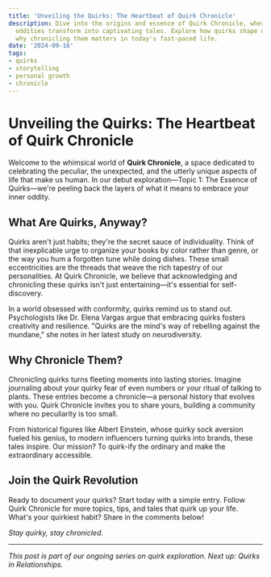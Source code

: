 ```yaml
---
title: 'Unveiling the Quirks: The Heartbeat of Quirk Chronicle'
description: Dive into the origins and essence of Quirk Chronicle, where everyday
  oddities transform into captivating tales. Explore how quirks shape our world and
  why chronicling them matters in today's fast-paced life.
date: '2024-09-18'
tags:
- quirks
- storytelling
- personal growth
- chronicle
---
```


# Unveiling the Quirks: The Heartbeat of Quirk Chronicle

Welcome to the whimsical world of **Quirk Chronicle**, a space dedicated to celebrating the peculiar, the unexpected, and the utterly unique aspects of life that make us human. In our debut exploration—Topic 1: The Essence of Quirks—we're peeling back the layers of what it means to embrace your inner oddity.

## What Are Quirks, Anyway?

Quirks aren't just habits; they're the secret sauce of individuality. Think of that inexplicable urge to organize your books by color rather than genre, or the way you hum a forgotten tune while doing dishes. These small eccentricities are the threads that weave the rich tapestry of our personalities. At Quirk Chronicle, we believe that acknowledging and chronicling these quirks isn't just entertaining—it's essential for self-discovery.

In a world obsessed with conformity, quirks remind us to stand out. Psychologists like Dr. Elena Vargas argue that embracing quirks fosters creativity and resilience. "Quirks are the mind's way of rebelling against the mundane," she notes in her latest study on neurodiversity.

## Why Chronicle Them?

Chronicling quirks turns fleeting moments into lasting stories. Imagine journaling about your quirky fear of even numbers or your ritual of talking to plants. These entries become a chronicle—a personal history that evolves with you. Quirk Chronicle invites you to share yours, building a community where no peculiarity is too small.

From historical figures like Albert Einstein, whose quirky sock aversion fueled his genius, to modern influencers turning quirks into brands, these tales inspire. Our mission? To quirk-ify the ordinary and make the extraordinary accessible.

## Join the Quirk Revolution

Ready to document your quirks? Start today with a simple entry. Follow Quirk Chronicle for more topics, tips, and tales that quirk up your life. What's your quirkiest habit? Share in the comments below!

*Stay quirky, stay chronicled.*

---

*This post is part of our ongoing series on quirk exploration. Next up: Quirks in Relationships.*
